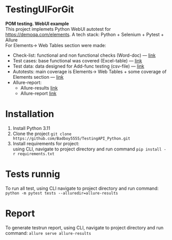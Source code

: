 # TestingUIForGit
**POM testing. WebUI example**  
This project implemets Python WebUI autotest for https://demoqa.com/elements.  A tech stack: Python + Selenium + Pytest + Allure  
For Elements-> Web Tables section were made:
- Check-list: functional and non functional checks (Word-doc) — [link](https://github.com/Badboy5555/TestingUIForGit_POM/blob/main/%D0%A7%D0%B5%D0%BA-%D0%BB%D0%B8%D1%81%D1%82.docx)
- Test cases: base functional was covered (Excel-table) — [link](https://github.com/Badboy5555/TestingUIForGit_POM/blob/main/%D0%A2%D0%B5%D1%81%D1%82-%D0%BA%D0%B5%D0%B9%D1%81%D1%8B.xlsx) 
- Test data: data designed for Add-func testing (csv-file) — [link](https://github.com/Badboy5555/TestingUIForGit_POM/blob/main/data/data_for_web_table_add_person.csv)
- Autotests: main coverage is Elements-> Web Tables + some coverage of Elements section — [link](https://github.com/Badboy5555/TestingUIForGit_POM/blob/main/tests/elements_page_test.py)
- Allure-report:  
  * Allure-results [link](https://github.com/Badboy5555/TestingUIForGit_POM/blob/main/allure_results.zip)  
  * Allure-report [link](https://github.com/Badboy5555/TestingUIForGit_POM/tree/main/allure_report)
 
 # Installation
1. Install Python 3.11
2. Clone the project `git clone https://github.com/Badboy5555/TestingAPI_Python.git`
3. Install requirements for project:   
   using CLI, navigate to project directory and run command `pip install -r requirements.txt`
   
# Tests runnig
To run all test, using CLI navigate to project directory and run command: `python -m pytest tests --alluredir=allure-results`

# Report 
To generate testrun report, using CLI, navigate to project directory and run command: `allure serve allure-results`

